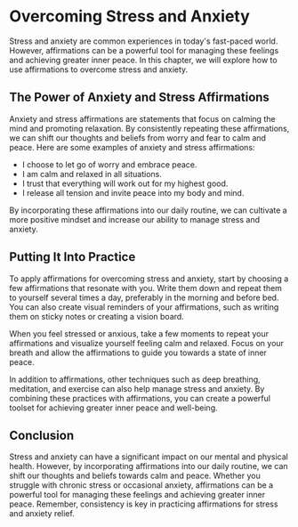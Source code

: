 # Overcoming Stress and Anxiety

Stress and anxiety are common experiences in today's fast-paced world. However, affirmations can be a powerful tool for managing these feelings and achieving greater inner peace. In this chapter, we will explore how to use affirmations to overcome stress and anxiety.

The Power of Anxiety and Stress Affirmations
--------------------------------------------

Anxiety and stress affirmations are statements that focus on calming the mind and promoting relaxation. By consistently repeating these affirmations, we can shift our thoughts and beliefs from worry and fear to calm and peace. Here are some examples of anxiety and stress affirmations:

* I choose to let go of worry and embrace peace.
* I am calm and relaxed in all situations.
* I trust that everything will work out for my highest good.
* I release all tension and invite peace into my body and mind.

By incorporating these affirmations into our daily routine, we can cultivate a more positive mindset and increase our ability to manage stress and anxiety.

Putting It Into Practice
------------------------

To apply affirmations for overcoming stress and anxiety, start by choosing a few affirmations that resonate with you. Write them down and repeat them to yourself several times a day, preferably in the morning and before bed. You can also create visual reminders of your affirmations, such as writing them on sticky notes or creating a vision board.

When you feel stressed or anxious, take a few moments to repeat your affirmations and visualize yourself feeling calm and relaxed. Focus on your breath and allow the affirmations to guide you towards a state of inner peace.

In addition to affirmations, other techniques such as deep breathing, meditation, and exercise can also help manage stress and anxiety. By combining these practices with affirmations, you can create a powerful toolset for achieving greater inner peace and well-being.

Conclusion
----------

Stress and anxiety can have a significant impact on our mental and physical health. However, by incorporating affirmations into our daily routine, we can shift our thoughts and beliefs towards calm and peace. Whether you struggle with chronic stress or occasional anxiety, affirmations can be a powerful tool for managing these feelings and achieving greater inner peace. Remember, consistency is key in practicing affirmations for stress and anxiety relief.
